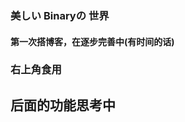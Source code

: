 <section data-background-image="https://s2.loli.net/2024/12/26/wjM3InBDafFsbkQ.png" data-background-opacity="0.8"> 
 <h3>美しい Binaryの 世界</h3> 
</section>



<section data-background-image="https://s2.loli.net/2024/12/26/fIbyZeUvGE2YpHz.png" data-background-opacity="0.3">
    <h4>第一次搭博客，在逐步完善中(有时间的话)</h4>
    <h3>右上角食用</h3>
</section>

<section data-background-image="https://s2.loli.net/2024/12/26/fIbyZeUvGE2YpHz.png" data-background-opacity="0.2">
   <h2>后面的功能思考中</h2>
</section>